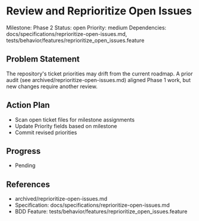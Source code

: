 # Review and Reprioritize Open Issues
Milestone: Phase 2
Status: open
Priority: medium
Dependencies: docs/specifications/reprioritize-open-issues.md, tests/behavior/features/reprioritize_open_issues.feature

## Problem Statement
The repository's ticket priorities may drift from the current roadmap. A prior audit (see archived/reprioritize-open-issues.md) aligned Phase 1 work, but new changes require another review.

## Action Plan
- Scan open ticket files for milestone assignments
- Update Priority fields based on milestone
- Commit revised priorities

## Progress
- Pending

## References
- archived/reprioritize-open-issues.md
- Specification: docs/specifications/reprioritize-open-issues.md
- BDD Feature: tests/behavior/features/reprioritize_open_issues.feature
